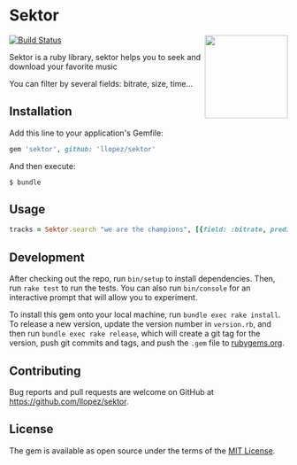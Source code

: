 # Sektor
<img src="https://raw.githubusercontent.com/llopez/Blog/gh-pages/img/sektor.gif" height="150" align="right"/>

[![Build Status](https://travis-ci.org/llopez/sektor.svg?branch=master)](https://travis-ci.org/llopez/sektor)

Sektor is a ruby library, sektor helps you to seek and download your favorite music

You can filter by several fields: bitrate, size, time...

## Installation

Add this line to your application's Gemfile:

```ruby
gem 'sektor', github: 'llopez/sektor'
```

And then execute:

    $ bundle

## Usage

```ruby
tracks = Sektor.search "we are the champions", [{field: :bitrate, predicate: :eq, value: 320}]
```

## Development

After checking out the repo, run `bin/setup` to install dependencies. Then, run `rake test` to run the tests. You can also run `bin/console` for an interactive prompt that will allow you to experiment.

To install this gem onto your local machine, run `bundle exec rake install`. To release a new version, update the version number in `version.rb`, and then run `bundle exec rake release`, which will create a git tag for the version, push git commits and tags, and push the `.gem` file to [rubygems.org](https://rubygems.org).

## Contributing

Bug reports and pull requests are welcome on GitHub at https://github.com/llopez/sektor.


## License

The gem is available as open source under the terms of the [MIT License](http://opensource.org/licenses/MIT).

